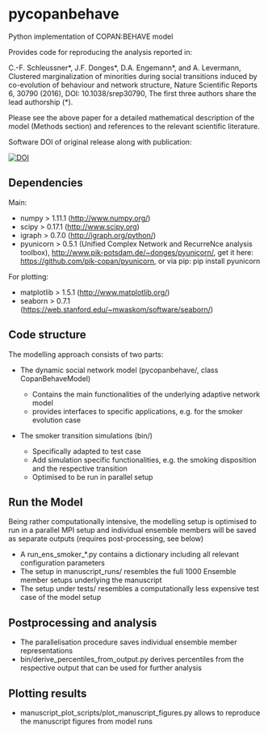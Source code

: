 # pycopanbehave
Python implementation of COPAN:BEHAVE model

Provides code for reproducing the analysis reported in:

C.-F. Schleussner*, J.F. Donges*, D.A. Engemann*, and A. Levermann,
Clustered marginalization of minorities during social transitions induced by co-evolution of behaviour and network structure,
Nature Scientific Reports 6, 30790 (2016),
DOI: 10.1038/srep30790,
The first three authors share the lead authorship (*).

Please see the above paper for a detailed mathematical description of the model (Methods section) and references to the relevant scientific literature.

Software DOI of original release along with publication: 

[![DOI](https://www.zenodo.org/badge/61120354.svg)](https://www.zenodo.org/badge/latestdoi/61120354)

## Dependencies

Main:

- numpy > 1.11.1 (http://www.numpy.org/)
- scipy > 0.17.1 (http://www.scipy.org)
- igraph > 0.7.0 (http://igraph.org/python/)
- pyunicorn > 0.5.1 (Unified Complex Network and RecurreNce analysis toolbox),
  http://www.pik-potsdam.de/~donges/pyunicorn/,
  get it here: https://github.com/pik-copan/pyunicorn,
  or via pip: pip install pyunicorn

For plotting:

- matplotlib > 1.5.1 (http://www.matplotlib.org/)
- seaborn > 0.7.1 (https://web.stanford.edu/~mwaskom/software/seaborn/)

## Code structure

The modelling approach consists of two parts:

- The dynamic social network model (pycopanbehave/, class CopanBehaveModel)
    *  Contains the main functionalities of the underlying adaptive network model
    *  provides interfaces to specific applications, e.g. for the smoker evolution case

- The smoker transition simulations (bin/)
    *  Specifically adapted to test case
    *  Add simulation specific functionalities, e.g. the smoking disposition and the respective transition
    * Optimised to be run in parallel setup

## Run the Model
Being rather computationally intensive, the modelling setup is optimised to run in a parallel MPI setup and individual ensemble members will be saved as separate outputs (requires post-processing, see below)

- A run_ens_smoker_*.py contains a dictionary including all relevant configuration parameters
- The setup in manuscript_runs/ resembles the full 1000 Ensemble member setups underlying the manuscript
- The setup under tests/ resembles a computationally less expensive test case of the model setup

## Postprocessing and analysis
- The parallelisation procedure saves individual ensemble member representations
- bin/derive_percentiles_from_output.py derives percentiles from the respective output that can be used for further analysis

## Plotting results
- manuscript_plot_scripts/plot_manuscript_figures.py allows to reproduce the manuscript figures from model runs
